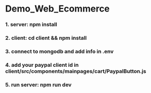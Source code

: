 # Demo_Web_Ecommerce
### 1. server: npm install
### 2. client: cd client && npm install
### 3. connect to mongodb and add info in .env
### 4. add your paypal client id in client/src/components/mainpages/cart/PaypalButton.js
### 5. run server: npm run dev
